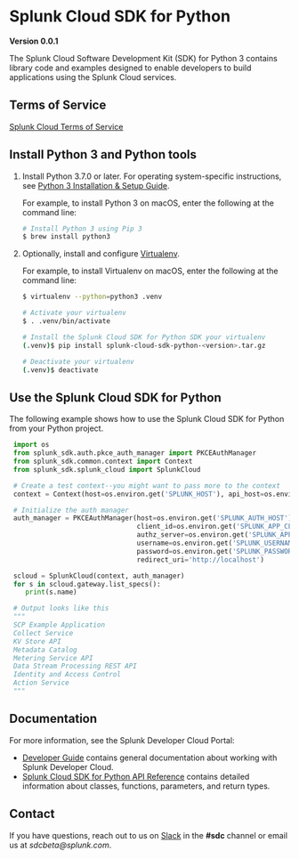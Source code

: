 # Splunk Cloud SDK for Python

**Version 0.0.1**

The Splunk Cloud Software Development Kit (SDK) for Python 3 contains library code and examples designed to enable developers to build applications using the Splunk Cloud services.

## Terms of Service
[Splunk Cloud Terms of Service](https://www.splunk.com/en_us/legal/terms/splunk-cloud-pre-release-terms-of-service.html)

## Install Python 3 and Python tools

1. Install Python 3.7.0 or later. For operating system-specific instructions, see [Python 3 Installation & Setup Guide](https://realpython.com/installing-python/).

    For example, to install Python 3 on macOS, enter the following at the command line: 
    
    ```bash
    # Install Python 3 using Pip 3
    $ brew install python3
    ```

2. Optionally, install and configure [Virtualenv](https://virtualenv.pypa.io/en/latest/).

    For example, to install Virtualenv on macOS, enter the following at the command line: 
    
    ```bash
    $ virtualenv --python=python3 .venv

    # Activate your virtualenv
    $ . .venv/bin/activate

    # Install the Splunk Cloud SDK for Python SDK your virtualenv
    (.venv)$ pip install splunk-cloud-sdk-python-<version>.tar.gz

    # Deactivate your virtualenv
    (.venv)$ deactivate
    ```


## Use the Splunk Cloud SDK for Python

The following example shows how to use the Splunk Cloud SDK for Python from your Python project. 

   ```python
    import os
    from splunk_sdk.auth.pkce_auth_manager import PKCEAuthManager
    from splunk_sdk.common.context import Context
    from splunk_sdk.splunk_cloud import SplunkCloud

    # Create a test context--you might want to pass more to the context
    context = Context(host=os.environ.get('SPLUNK_HOST'), api_host=os.environ.get('SPLUNK_API_HOST'), app_host=os.environ.get('SPLUNK_APP_HOST'), tenant=os.environ.get('SPLUNK_TENANT'))

    # Initialize the auth manager
    auth_manager = PKCEAuthManager(host=os.environ.get('SPLUNK_AUTH_HOST'),
                                   client_id=os.environ.get('SPLUNK_APP_CLIENT_ID'),
                                   authz_server=os.environ.get('SPLUNK_APP_SERVER'),
                                   username=os.environ.get('SPLUNK_USERNAME'),
                                   password=os.environ.get('SPLUNK_PASSWORD'),
                                   redirect_uri='http://localhost')

    scloud = SplunkCloud(context, auth_manager)
    for s in scloud.gateway.list_specs():
       print(s.name)

    # Output looks like this
    """
    SCP Example Application
    Collect Service
    KV Store API
    Metadata Catalog
    Metering Service API
    Data Stream Processing REST API
    Identity and Access Control
    Action Service
    """
   ```

## Documentation

For more information, see the Splunk Developer Cloud Portal: 
-   [Developer Guide](https://sdc.splunkbeta.com/docs/) contains general documentation about working with Splunk Developer Cloud.
-   [Splunk Cloud SDK for Python API Reference](https://sdc.splunkbeta.com/reference/sdk/splunk-cloud-sdk-python) contains detailed information about classes, functions, parameters, and return types.

## Contact
If you have questions, reach out to us on [Slack](https://splunkdevplatform.slack.com) in the **#sdc** channel or email us at _sdcbeta@splunk.com_.
